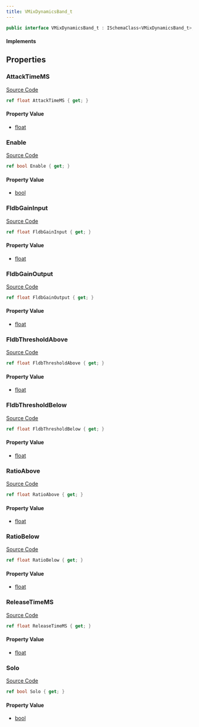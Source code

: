 ```yaml
---
title: VMixDynamicsBand_t
---
```


```csharp
public interface VMixDynamicsBand_t : ISchemaClass<VMixDynamicsBand_t>, ISchemaField, ISchemaClass, INativeHandle
```

#### Implements

## Properties

### AttackTimeMS

[Source Code](https://github.com/swiftly-solution/swiftlys2/blob/main/managed/src/SwiftlyS2.Generated/Schemas/Interfaces/VMixDynamicsBand_t.cs#L29)

```csharp
ref float AttackTimeMS { get; }
```

#### Property Value

- [float](https://learn.microsoft.com/dotnet/api/system.single)

### Enable

[Source Code](https://github.com/swiftly-solution/swiftlys2/blob/main/managed/src/SwiftlyS2.Generated/Schemas/Interfaces/VMixDynamicsBand_t.cs#L33)

```csharp
ref bool Enable { get; }
```

#### Property Value

- [bool](https://learn.microsoft.com/dotnet/api/system.boolean)

### FldbGainInput

[Source Code](https://github.com/swiftly-solution/swiftlys2/blob/main/managed/src/SwiftlyS2.Generated/Schemas/Interfaces/VMixDynamicsBand_t.cs#L17)

```csharp
ref float FldbGainInput { get; }
```

#### Property Value

- [float](https://learn.microsoft.com/dotnet/api/system.single)

### FldbGainOutput

[Source Code](https://github.com/swiftly-solution/swiftlys2/blob/main/managed/src/SwiftlyS2.Generated/Schemas/Interfaces/VMixDynamicsBand_t.cs#L19)

```csharp
ref float FldbGainOutput { get; }
```

#### Property Value

- [float](https://learn.microsoft.com/dotnet/api/system.single)

### FldbThresholdAbove

[Source Code](https://github.com/swiftly-solution/swiftlys2/blob/main/managed/src/SwiftlyS2.Generated/Schemas/Interfaces/VMixDynamicsBand_t.cs#L23)

```csharp
ref float FldbThresholdAbove { get; }
```

#### Property Value

- [float](https://learn.microsoft.com/dotnet/api/system.single)

### FldbThresholdBelow

[Source Code](https://github.com/swiftly-solution/swiftlys2/blob/main/managed/src/SwiftlyS2.Generated/Schemas/Interfaces/VMixDynamicsBand_t.cs#L21)

```csharp
ref float FldbThresholdBelow { get; }
```

#### Property Value

- [float](https://learn.microsoft.com/dotnet/api/system.single)

### RatioAbove

[Source Code](https://github.com/swiftly-solution/swiftlys2/blob/main/managed/src/SwiftlyS2.Generated/Schemas/Interfaces/VMixDynamicsBand_t.cs#L27)

```csharp
ref float RatioAbove { get; }
```

#### Property Value

- [float](https://learn.microsoft.com/dotnet/api/system.single)

### RatioBelow

[Source Code](https://github.com/swiftly-solution/swiftlys2/blob/main/managed/src/SwiftlyS2.Generated/Schemas/Interfaces/VMixDynamicsBand_t.cs#L25)

```csharp
ref float RatioBelow { get; }
```

#### Property Value

- [float](https://learn.microsoft.com/dotnet/api/system.single)

### ReleaseTimeMS

[Source Code](https://github.com/swiftly-solution/swiftlys2/blob/main/managed/src/SwiftlyS2.Generated/Schemas/Interfaces/VMixDynamicsBand_t.cs#L31)

```csharp
ref float ReleaseTimeMS { get; }
```

#### Property Value

- [float](https://learn.microsoft.com/dotnet/api/system.single)

### Solo

[Source Code](https://github.com/swiftly-solution/swiftlys2/blob/main/managed/src/SwiftlyS2.Generated/Schemas/Interfaces/VMixDynamicsBand_t.cs#L35)

```csharp
ref bool Solo { get; }
```

#### Property Value

- [bool](https://learn.microsoft.com/dotnet/api/system.boolean)

